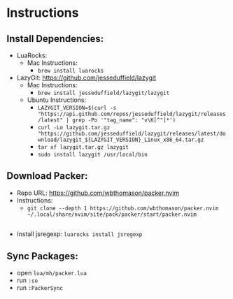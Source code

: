 # Instructions
## Install Dependencies:
- LuaRocks:
    - Mac Instructions:
        - `brew install luarocks`
- LazyGit: https://github.com/jesseduffield/lazygit
    - Mac Instructions:
        - `brew install jesseduffield/lazygit/lazygit`
    - Ubuntu Instructions:
        - `LAZYGIT_VERSION=$(curl -s "https://api.github.com/repos/jesseduffield/lazygit/releases/latest" | grep -Po '"tag_name": "v\K[^"]*')`
        - `curl -Lo lazygit.tar.gz "https://github.com/jesseduffield/lazygit/releases/latest/download/lazygit_${LAZYGIT_VERSION}_Linux_x86_64.tar.gz`
        - `tar xf lazygit.tar.gz lazygit`
        - `sudo install lazygit /usr/local/bin`
## Download Packer:
- Repo URL: https://github.com/wbthomason/packer.nvim
- Instructions:
    - `git clone --depth 1 https://github.com/wbthomason/packer.nvim ~/.local/share/nvim/site/pack/packer/start/packer.nvim`
##
- Install jsregexp: `luarocks install jsregexp`
## Sync Packages:
- open `lua/mh/packer.lua`
- run `:so`
- run `:PackerSync`
